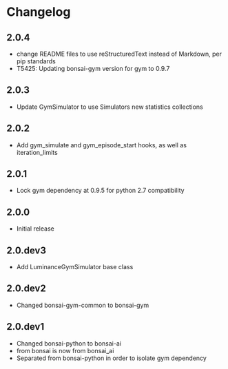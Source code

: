 # Changelog

## 2.0.4
- change README files to use reStructuredText instead of Markdown, per pip standards
- T5425: Updating bonsai-gym version for gym to 0.9.7

## 2.0.3
- Update GymSimulator to use Simulators new statistics collections

## 2.0.2
- Add gym_simulate and gym_episode_start hooks, as well as iteration_limits

## 2.0.1
- Lock gym dependency at 0.9.5 for python 2.7 compatibility

## 2.0.0
- Initial release

## 2.0.dev3
- Add LuminanceGymSimulator base class

## 2.0.dev2
- Changed bonsai-gym-common to bonsai-gym

## 2.0.dev1
- Changed bonsai-python to bonsai-ai
- from bonsai is now from bonsai_ai
- Separated from bonsai-python in order to isolate gym dependency
